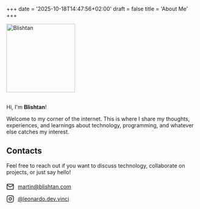 +++
date = '2025-10-18T14:47:56+02:00'
draft = false
title = 'About Me'
+++

<div style="margin-bottom: 30px;">
  <img src="https://avatars.githubusercontent.com/u/12798428?u=d2ce11f79c730d7d8b0ba907c0dfd6ba8de1d4d1&v=4" alt="Blishtan" style="width: 180px; height: 180px; object-fit: cover;">
</div>

Hi, I'm **Blishtan**!

Welcome to my corner of the internet. This is where I share my thoughts, experiences, and learnings about technology, programming, and whatever else catches my interest.


## Contacts

Feel free to reach out if you want to discuss technology, collaborate on projects, or just say hello!

<div style="display: flex; flex-direction: column; gap: 12px; margin-top: 20px;">
  <div style="display: flex; align-items: center; gap: 10px;">
    <svg xmlns="http://www.w3.org/2000/svg" width="20" height="20" viewBox="0 0 24 24" fill="none" stroke="currentColor" stroke-width="2" stroke-linecap="round" stroke-linejoin="round"><path d="M4 4h16c1.1 0 2 .9 2 2v12c0 1.1-.9 2-2 2H4c-1.1 0-2-.9-2-2V6c0-1.1.9-2 2-2z"></path><polyline points="22,6 12,13 2,6"></polyline></svg>
    <a href="mailto:martin@blishtan.com">martin@blishtan.com</a>
  </div>
  <div style="display: flex; align-items: center; gap: 10px;">
    <svg xmlns="http://www.w3.org/2000/svg" width="20" height="20" viewBox="0 0 24 24" fill="none" stroke="currentColor" stroke-width="2" stroke-linecap="round" stroke-linejoin="round"><rect x="2" y="2" width="20" height="20" rx="5" ry="5"></rect><path d="M16 11.37A4 4 0 1 1 12.63 8 4 4 0 0 1 16 11.37z"></path><line x1="17.5" y1="6.5" x2="17.5" y2="6.5"></line></svg>
    <a href="https://instagram.com/leonardo.dev.vinci" target="_blank">@leonardo.dev.vinci</a>
  </div>
</div>
